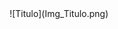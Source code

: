 <!--Datos-->
<!--Nombre, escuela, ingenieria, departamento, logo escuela etc-->

<!--Titulo-->
<center>
![Titulo](Img_Titulo.png)
</center>

<!--Imagen sensor-->
<!--![](Img_Sensor.png)-->

<!--Descripcion basica del sensor-->
<!--...-->
